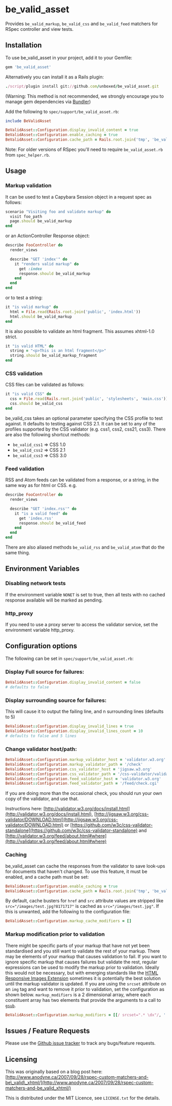 # be_valid_asset

Provides `be_valid_markup`, `be_valid_css` and `be_valid_feed` matchers for RSpec controller and view tests.

## Installation

To use be_valid_asset in your project, add it to your Gemfile:

```ruby
gem 'be_valid_asset'
```

Alternatively you can install it as a Rails plugin:

```ruby
./script/plugin install git://github.com/unboxed/be_valid_asset.git
```

(Warning: This method is not recommended, we strongly encourage you to manage gem dependencies via [Bundler](http://gembundler.com/))

Add the following to `spec/support/be_valid_asset.rb`:

```ruby
include BeValidAsset

BeValidAsset::Configuration.display_invalid_content = true
BeValidAsset::Configuration.enable_caching = true
BeValidAsset::Configuration.cache_path = Rails.root.join('tmp', 'be_valid_asset_cache')
```

Note: For older versions of RSpec you'll need to require `be_valid_asset.rb` from `spec_helper.rb`.

## Usage

### Markup validation

It can be used to test a Capybara Session object in a request spec as follows:

```ruby
scenario "Visiting foo and validate markup" do
  visit foo_path
  page.should be_valid_markup
end
```

or an ActionController Response object:

```ruby
describe FooController do
  render_views

  describe "GET 'index'" do
    it "renders valid markup" do
      get :index
      response.should be_valid_markup
    end
  end
end
```

or to test a string:

```ruby
it "is valid markup" do
  html = File.read(Rails.root.join('public', 'index.html'))
  html.should be_valid_markup
end
```

It is also possible to validate an html fragment.  This assumes xhtml-1.0 strict.

```ruby
it "is valid HTML" do
  string = "<p>This is an html fragment</p>"
  string.should be_valid_markup_fragment
end
```

### CSS validation

CSS files can be validated as follows:

```ruby
it "is valid CSS" do
  css = File.read(Rails.root.join('public', 'stylesheets', 'main.css'))
  css.should be_valid_css
end
```

be_valid_css takes an optional parameter specifying the CSS profile to test against. It defaults to testing against CSS 2.1. It can be set to any of the profiles supported by the CSS validator (e.g. css1, css2, css21, css3). There are also the following shortcut methods:

 * `be_valid_css1` => CSS 1.0
 * `be_valid_css2` => CSS 2.1
 * `be_valid_css3` => CSS 3.0

### Feed validation

RSS and Atom feeds can be validated from a response, or a string, in the same way as for html or CSS.  e.g.

```ruby
describe FooController do
  render_views

  describe "GET 'index.rss'" do
    it "is a valid feed" do
      get 'index.rss'
      response.should be_valid_feed
    end
  end
end
```

There are also aliased methods `be_valid_rss` and `be_valid_atom` that do the same thing.

## Environment Variables

### Disabling network tests

If the environment variable `NONET` is set to true, then all tests with no cached response available will be marked as pending.

### http_proxy

If you need to use a proxy server to access the validator service, set the environment variable http_proxy.

## Configuration options

The following can be set in `spec/support/be_valid_asset.rb`:

### Display Full source for failures:

```ruby
BeValidAsset::Configuration.display_invalid_content = false
# defaults to false
```

### Display surrounding source for failures:

This will cause it to output the failing line, and n surrounding lines (defaults to 5)

```ruby
BeValidAsset::Configuration.display_invalid_lines = true
BeValidAsset::Configuration.display_invalid_lines_count = 10
# defaults to false and 5 lines
```

### Change validator host/path:

```ruby
BeValidAsset::Configuration.markup_validator_host = 'validator.w3.org'
BeValidAsset::Configuration.markup_validator_path = '/check'
BeValidAsset::Configuration.css_validator_host = 'jigsaw.w3.org'
BeValidAsset::Configuration.css_validator_path = '/css-validator/validator'
BeValidAsset::Configuration.feed_validator_host = 'validator.w3.org'
BeValidAsset::Configuration.feed_validator_path = '/feed/check.cgi'
```

If you are doing more than the occasional check, you should run your own copy of the validator, and use that.

Instructions here: [http://validator.w3.org/docs/install.html](http://validator.w3.org/docs/install.html),  [http://jigsaw.w3.org/css-validator/DOWNLOAD.html](http://jigsaw.w3.org/css-validator/DOWNLOAD.html) or [https://github.com/w3c/css-validator-standalone](https://github.com/w3c/css-validator-standalone) and [http://validator.w3.org/feed/about.html#where](http://validator.w3.org/feed/about.html#where)

### Caching

be_valid_asset can cache the responses from the validator to save look-ups for documents that haven't changed. To use this feature, it must be enabled, and a cache path must be set:

```ruby
BeValidAsset::Configuration.enable_caching = true
BeValidAsset::Configuration.cache_path = Rails.root.join('tmp', 'be_valid_asset_cache')
```

By default, cache busters for `href` and `src` attribute values are stripped like `src="/images/test.jpg?8171717"` is cached as `src="/images/test.jpg"`. If this is unwanted, add the following to the configuration file:

```ruby
BeValidAsset::Configuration.markup_cache_modifiers = []
```

### Markup modification prior to validation

There might be specific parts of your markup that have not yet been standardised and you still want to validate the rest of your markup. There may be elements of your markup that causes validation to fail. If you want to ignore specific markup that causes failures but validate the rest, regular expressions can be used to modify the markup prior to validation. Ideally this would not be necessary, but with emerging standards like the [HTML Responsive Images Extension](http://dvcs.w3.org/hg/html-proposals/raw-file/tip/responsive-images/responsive-images.html) sometimes it is potentially the best solution until the markup validator is updated. If you are using the `srcset` attribute on an `img` tag and want to remove it prior to validation, set the configuration as shown below. `markup_modifiers` is a 2 dimensional array, where each constituent array has two elements that provide the arguments to a call to [`gsub`](http://www.ruby-doc.org/core-1.9.3/String.html#method-i-gsub).

```ruby
BeValidAsset::Configuration.markup_modifiers = [[/ srcset=".* \dx"/, '']]
```

## Issues / Feature Requests

Please use the [Github issue tracker](http://github.com/unboxed/be_valid_asset/issues) to track any bugs/feature requests.

## Licensing

This was originally based on a blog post here: [http://www.anodyne.ca/2007/09/28/rspec-custom-matchers-and-be\_valid\_xhtml/](http://www.anodyne.ca/2007/09/28/rspec-custom-matchers-and-be_valid_xhtml/)

This is distributed under the MIT Licence, see `LICENSE.txt` for the details.
